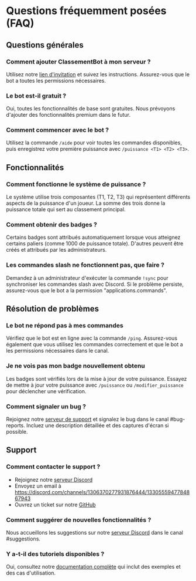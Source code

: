 # Questions fréquemment posées (FAQ)

## Questions générales

### Comment ajouter ClassementBot à mon serveur ?
Utilisez notre [lien d'invitation](https://discord.com/api/oauth2/authorize?client_id=1338609444644458586&permissions=8&scope=bot%20applications.commands) et suivez les instructions. Assurez-vous que le bot a toutes les permissions nécessaires.

### Le bot est-il gratuit ?
Oui, toutes les fonctionnalités de base sont gratuites. Nous prévoyons d'ajouter des fonctionnalités premium dans le futur.

### Comment commencer avec le bot ?
Utilisez la commande `/aide` pour voir toutes les commandes disponibles, puis enregistrez votre première puissance avec `/puissance <T1> <T2> <T3>`.

## Fonctionnalités

### Comment fonctionne le système de puissance ?
Le système utilise trois composantes (T1, T2, T3) qui représentent différents aspects de la puissance d'un joueur. La somme des trois donne la puissance totale qui sert au classement principal.

### Comment obtenir des badges ?
Certains badges sont attribués automatiquement lorsque vous atteignez certains paliers (comme 1000 de puissance totale). D'autres peuvent être créés et attribués par les administrateurs.

### Les commandes slash ne fonctionnent pas, que faire ?
Demandez à un administrateur d'exécuter la commande `!sync` pour synchroniser les commandes slash avec Discord. Si le problème persiste, assurez-vous que le bot a la permission "applications.commands".

## Résolution de problèmes

### Le bot ne répond pas à mes commandes
Vérifiez que le bot est en ligne avec la commande `/ping`. Assurez-vous également que vous utilisez les commandes correctement et que le bot a les permissions nécessaires dans le canal.

### Je ne vois pas mon badge nouvellement obtenu
Les badges sont vérifiés lors de la mise à jour de votre puissance. Essayez de mettre à jour votre puissance avec `/puissance` ou `/modifier_puissance` pour déclencher une vérification.

### Comment signaler un bug ?
Rejoignez notre [serveur de support](https://discord.gg/votre-serveur) et signalez le bug dans le canal #bug-reports. Incluez une description détaillée et des captures d'écran si possible.

## Support

### Comment contacter le support ?
- Rejoignez notre [serveur Discord](https://discord.gg/votre-serveur)
- Envoyez un email à https://discord.com/channels/1306370277931876444/1330555947784867943
- Ouvrez un ticket sur notre [GitHub](https://github.com/votre-compte/classementbot)

### Comment suggérer de nouvelles fonctionnalités ?
Nous accueillons les suggestions sur notre [serveur Discord](https://discord.gg/votre-serveur) dans le canal #suggestions.

### Y a-t-il des tutoriels disponibles ?
Oui, consultez notre [documentation complète](commands.md) qui inclut des exemples et des cas d'utilisation.
